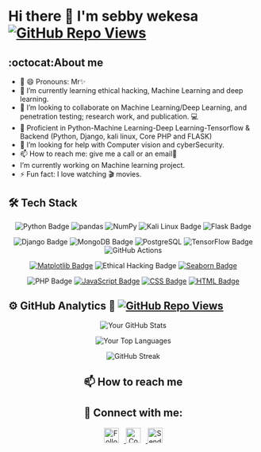 #  **Hi there 👋 I'm sebby wekesa** [![GitHub Repo Views](https://komarev.com/ghpvc/?username=sebby-wekesa)](https://github.com/your-sebby-wekesa/sebby-wekesa)

 ## :octocat:**About me**

- 🔭 😄 Pronouns: Mr✨
- 🌱 I’m currently learning ethical hacking, Machine Learning and deep learning.
- 👯 I’m looking to collaborate on Machine Learning/Deep Learning, and penetration testing; research work, and publication. 💻
- 🛄 Proficient in Python-Machine Learning-Deep Learning-Tensorflow & Backend (Python, Django, kali linux, Core PHP and FLASK)
- 🤔 I’m looking for help with Computer vision and cyberSecurity.
- 📫 How to reach me: give me a call or an email💬
- I’m currently working on Machine learning project.
- ⚡ Fun fact: I love watching :clapper: movies.

## 🛠 Tech Stack
<div align="center">
 
![Python Badge](https://img.shields.io/badge/Python-3776AB?style=for-the-badge&logo=python&logoColor=white)
![pandas](https://img.shields.io/badge/pandas-150458?style=for-the-badge&logo=pandas&logoColor=white)
![NumPy](https://img.shields.io/badge/NumPy-013243?style=for-the-badge&logo=numpy&logoColor=white)
![Kali Linux Badge](https://img.shields.io/badge/Kali%20Linux-557C94?style=for-the-badge&logo=kali-linux&logoColor=white)
![Flask Badge](https://img.shields.io/badge/Flask-000000?style=for-the-badge&logo=flask&logoColor=white)

</div>

<div align="center">
 
![Django Badge](https://img.shields.io/badge/Django-092E20?style=for-the-badge&logo=django&logoColor=white)
![MongoDB Badge](https://img.shields.io/badge/MongoDB-47A248?style=for-the-badge&logo=mongodb&logoColor=white)
![PostgreSQL](https://img.shields.io/badge/PostgreSQL-316192?style=for-the-badge&logo=postgresql&logoColor=white)
![TensorFlow Badge](https://img.shields.io/badge/TensorFlow-FF6F00?style=for-the-badge&logo=tensorflow&logoColor=white)
![GitHub Actions](https://img.shields.io/badge/GitHub_Actions-2088FF?style=for-the-badge&logo=github-actions&logoColor=white)
<div>
 
 <div align="center">
  
 [![Matplotlib Badge](https://img.shields.io/badge/Matplotlib-377EB8?style=for-the-badge&logo=python&logoColor=white)](https://matplotlib.org/)
![Ethical Hacking Badge](https://img.shields.io/badge/Ethical%20Hacking-008000?style=for-the-badge&logo=shield)
[![Seaborn Badge](https://img.shields.io/badge/Seaborn-4E4E4E?style=for-the-badge&logo=python&logoColor=white)](https://seaborn.pydata.org/)
</div>

<div align="center">
 
![PHP Badge](https://img.shields.io/badge/PHP-777BB4?style=for-the-badge&logo=php&logoColor=white)
[![JavaScript Badge](https://img.shields.io/badge/JavaScript-F7DF1E?style=for-the-badge&logo=javascript&logoColor=black)](https://developer.mozilla.org/en-US/docs/Web/JavaScript)
[![CSS Badge](https://img.shields.io/badge/CSS-1572B6?style=for-the-badge&logo=css3&logoColor=white)](https://developer.mozilla.org/en-US/docs/Web/CSS)
[![HTML Badge](https://img.shields.io/badge/HTML-E34F26?style=for-the-badge&logo=html5&logoColor=white)](https://developer.mozilla.org/en-US/docs/Web/HTML)

</div>

<div align="left">
 
## ⚙️ **GitHub Analytics** 🚀 [![GitHub Repo Views](https://komarev.com/ghpvc/?username=sebby-wekesa)](https://github.com/your-sebby-wekesa/sebby-wekesa)
</div>

![Your GitHub Stats](https://github-readme-stats.vercel.app/api?username=sebby-wekesa&show_icons=true&theme=radical)

![Your Top Languages](https://github-readme-stats.vercel.app/api/top-langs/?username=sebby-wekesa&layout=compact&theme=radical)

![GitHub Streak](https://streak-stats.demolab.com/?user=sebby-wekesa&theme=radical)

## 📫 How to reach me

## 🔗 Connect with me:

<a href="https://twitter.com/your_username" target="_blank" rel="norell">
  <img src="https://simpleicons.org/icons/x.svg" width="30" height="30" alt="Follow me on X" style="margin-right: 10px;" />
</a>
<a href="https://linkedin.com/in/your_username" target="_blank" rel="norell">
  <img src="https://simpleicons.org/icons/linkedin.svg" width="30" height="30" alt="Connect on LinkedIn" style="margin-right: 10px;" />
</a>
<a href="mailto:your.email@example.com">
  <img src="https://simpleicons.org/icons/gmail.svg" width="30" height="30" alt="Send me an email" />
</a>
